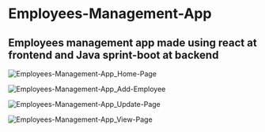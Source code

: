 # Employees-Management-App
## Employees management app made using react at frontend and Java sprint-boot at backend


![Employees-Management-App_Home-Page](https://github.com/user-attachments/assets/cdcf3328-454c-43cb-905d-2575c6bdcc39)


![Employees-Management-App_Add-Employee](https://github.com/user-attachments/assets/8a15b448-fee7-447d-bfc0-a57489645e78)

![Employees-Management-App_Update-Page](https://github.com/user-attachments/assets/f5bddeed-a4d4-490e-b301-ca056b7b33e0)


![Employees-Management-App_View-Page](https://github.com/user-attachments/assets/c3444d2c-81d8-4467-a671-480944fc3610)



